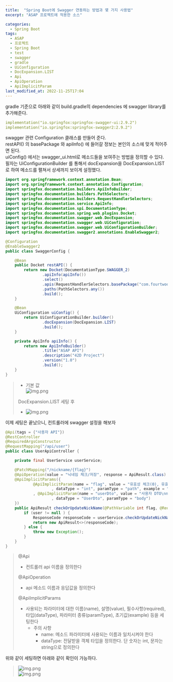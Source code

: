 ```yaml
---
title:  "Spring Boot에 Swagger 연동하는 방법과 몇 가지 사용법"
excerpt: "ASAP 프로젝트에 적용한 소스"

categories:
  - Spring Boot
tags:
  - ASAP
  - 프로젝트
  - Spring Boot
  - test
  - swagger
  - gradle
  - UiConfiguration
  - DocExpansion.LIST
  - Api
  - ApiOperation
  - ApiImplicitParam
last_modified_at: 2022-11-25T17:04
---
```


gradle 기준으로 아래와 같이 build.gradle의 dependencies 에 swagger library를 추가해준다.  
```yaml
implementation("io.springfox:springfox-swagger-ui:2.9.2")
implementation("io.springfox:springfox-swagger2:2.9.2")
```

swagger 관련 Configuration 클래스를 만들어 준다.  
restAPI() 의 basePackage 와 apiInfo() 에 들어갈 정보는 본인의 소스에 맞게 적어주면 된다.  
uiConfig() 에서는 swagger_ui.html로 메소드들을 보여주는 방법을 정의할 수 있다.    
필자는 UiConfigurationBuilder 를 통해서 docExpansion을 DocExpansion.LIST 로 하여 메소드를 펼쳐서 상세까지 보이게 설정했다.  
```java
import org.springframework.context.annotation.Bean;
import org.springframework.context.annotation.Configuration;
import springfox.documentation.builders.ApiInfoBuilder;
import springfox.documentation.builders.PathSelectors;
import springfox.documentation.builders.RequestHandlerSelectors;
import springfox.documentation.service.ApiInfo;
import springfox.documentation.spi.DocumentationType;
import springfox.documentation.spring.web.plugins.Docket;
import springfox.documentation.swagger.web.DocExpansion;
import springfox.documentation.swagger.web.UiConfiguration;
import springfox.documentation.swagger.web.UiConfigurationBuilder;
import springfox.documentation.swagger2.annotations.EnableSwagger2;

@Configuration
@EnableSwagger2
public class SwaggerConfig {

    @Bean
    public Docket restAPI() {
        return new Docket(DocumentationType.SWAGGER_2)
                .apiInfo(apiInfo())
                .select()
                .apis(RequestHandlerSelectors.basePackage("com.fourtwod"))
                .paths(PathSelectors.any())
                .build();
    }

    @Bean
    UiConfiguration uiConfig() {
        return UiConfigurationBuilder.builder()
                .docExpansion(DocExpansion.LIST)
                .build();
    }

    private ApiInfo apiInfo() {
        return new ApiInfoBuilder()
                .title("ASAP API")
                .description("42D Project")
                .version("1.0")
                .build();
    }
}
```
> - 기본 값  
> ![img.png]({{site.url}}/assets/images/20221125/before.png)
> 
> DocExpansion.LIST 세팅 후  
> - ![img.png]({{site.url}}/assets/images/20221125/after.png)

이제 세팅은 끝났으니, 컨트롤러에 swagger 설정을 해보자  
```java
@Api(tags = {"사용자 API"})
@RestController
@RequiredArgsConstructor
@RequestMapping("/api/user")
public class UserApiController {

    private final UserService userService;

    @PatchMapping("/nickname/{flag}")
    @ApiOperation(value = "닉네임 체크/저장", response = ApiResult.class)
    @ApiImplicitParams({
            @ApiImplicitParam(name = "flag", value = "유효성 체크(0), 유효성 체크 및 저장(1)", required = true
                    , dataType = "int", paramType = "path", example = "0")
            , @ApiImplicitParam(name = "userDto", value = "사용자 DTO\nnickname: 닉네임", required = true
                    , dataType = "UserDto", paramType = "body")
    })
    public ApiResult checkOrUpdateNickName(@PathVariable int flag, @RequestBody UserDto userDto, @ApiIgnore @LoginUser SessionUser user) throws Exception {
        if (user != null ) {
            ResponseCode responseCode = userService.checkOrUpdateNickName(flag, userDto.getNickname(), user);
            return new ApiResult<>(responseCode);
        } else {
            throw new Exception();
        }
    }
}
```

> @Api
> - 컨트롤러 api 이름을 정의한다
> 
> @ApiOperation
> - api 메소드 이름과 응답값을 정의한다
> 
> @ApiImplicitParams
> - 사용되는 파라미터에 대한 이름(name), 설명(value), 필수사항(required), 타입(dataType), 파라미터 종류(paramType), 초기값(example) 등을 세팅한다
>   - 주의 사항
>     - name: 메소드 파라미터에 사용되는 이름과 일치시켜야 한다
>     - dataType: 전달받을 객체 타입을 정의한다. 단 숫자는 int, 문자는 string으로 정의한다

위와 같이 세팅하면 아래와 같이 확인이 가능하다.
> ![img.png]({{site.url}}/assets/images/20221125/master.png)  
> ![img.png]({{site.url}}/assets/images/20221125/detail.png)